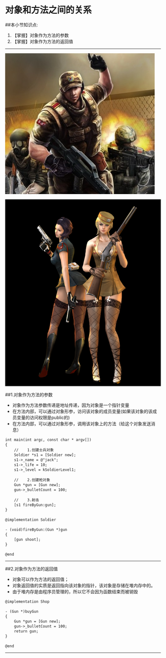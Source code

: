 # 对象和方法之间的关系

##本小节知识点:
1. 【掌握】对象作为方法的参数
2. 【掌握】对象作为方法的返回值

---

![](images/a3/109957938731.jpg)

![](./images/a3/9c16fdfaaf51f3de775642d194eef01f3b29799b.png)


##1.对象作为方法的参数
- 对象作为方法参数传递是地址传递，因为对象是一个指针变量
- 在方法内部，可以通过对象形参，访问该对象的成员变量(如果该对象的该成员变量的访问权限是public的)
- 在方法内部，可以通过对象形参，调用该对象上的方法（给这个对象发送消息）


```objc
int main(int argc, const char * argv[])
{
    //    1.创建士兵对象
    Soldier *s1 = [Soldier new];
    s1->_name = @"jack";
    s1->_life = 10;
    s1->_level = kSoldierLevel1;

    //    2.创建枪对象
    Gun *gun = [Gun new];
    gun->_bulletCount = 100;

    //    3.射击
    [s1 fireByGun:gun];
}

@implementation Soldier

- (void)fireByGun:(Gun *)gun
{
    [gun shoot];
}

@end
```
---


##2.对象作为方法的返回值
- 对象可以作为方法的返回值；
- 对象返回值的实质是返回指向该对象的指针，该对象是存储在堆内存中的。
- 由于堆内存是由程序员管理的，所以它不会因为函数结束而被销毁

```objc
@implementation Shop

- (Gun *)buyGun
{
    Gun *gun = [Gun new];
    gun->_bulletCount = 100;
    return gun;
}

@end
```
---
